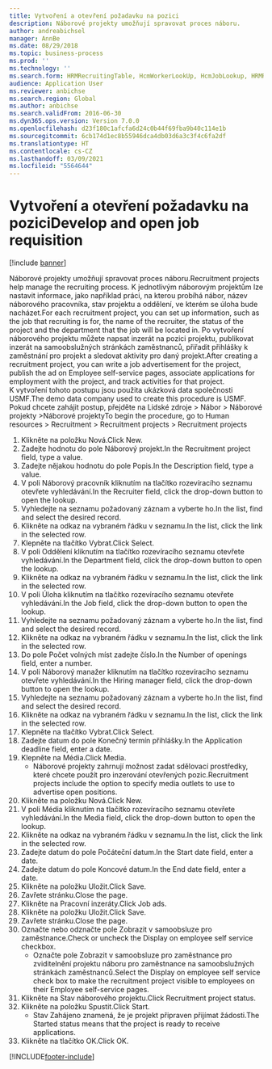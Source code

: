 ```yaml
---
title: Vytvoření a otevření požadavku na pozici
description: Náborové projekty umožňují spravovat proces náboru.
author: andreabichsel
manager: AnnBe
ms.date: 08/29/2018
ms.topic: business-process
ms.prod: ''
ms.technology: ''
ms.search.form: HRMRecruitingTable, HcmWorkerLookUp, HcmJobLookup, HRMRecruitingMedia, HRMRecruitingJobAd
audience: Application User
ms.reviewer: anbichse
ms.search.region: Global
ms.author: anbichse
ms.search.validFrom: 2016-06-30
ms.dyn365.ops.version: Version 7.0.0
ms.openlocfilehash: d23f180c1afcfa6d24c0b44f69fba9b40c114e1b
ms.sourcegitcommit: 6cb174d1ec8b55946dca4db03d6a3c3f4c6fa2df
ms.translationtype: HT
ms.contentlocale: cs-CZ
ms.lasthandoff: 03/09/2021
ms.locfileid: "5564644"
---
```

# <a name="develop-and-open-job-requisition"></a><span data-ttu-id="0a183-103">Vytvoření a otevření požadavku na pozici</span><span class="sxs-lookup"><span data-stu-id="0a183-103">Develop and open job requisition</span></span>

[!include [banner](../../includes/banner.md)]

<span data-ttu-id="0a183-104">Náborové projekty umožňují spravovat proces náboru.</span><span class="sxs-lookup"><span data-stu-id="0a183-104">Recruitment projects help manage the recruiting process.</span></span> <span data-ttu-id="0a183-105">K jednotlivým náborovým projektům lze nastavit informace, jako například práci, na kterou probíhá nábor, název náborového pracovníka, stav projektu a oddělení, ve kterém se úloha bude nacházet.</span><span class="sxs-lookup"><span data-stu-id="0a183-105">For each recruitment project, you can set up information, such as the job that recruiting is for, the name of the recruiter, the status of the project and the department that the job will be located in.</span></span> <span data-ttu-id="0a183-106">Po vytvoření náborového projektu můžete napsat inzerát na pozici projektu, publikovat inzerát na samoobslužných stránkách zaměstnanců, přiřadit přihlášky k zaměstnání pro projekt a sledovat aktivity pro daný projekt.</span><span class="sxs-lookup"><span data-stu-id="0a183-106">After creating a recruitment project, you can write a job advertisement for the project, publish the ad on Employee self-service pages, associate applications for employment with the project, and track activities for that project.</span></span> <span data-ttu-id="0a183-107">K vytvoření tohoto postupu jsou použita ukázková data společnosti USMF.</span><span class="sxs-lookup"><span data-stu-id="0a183-107">The demo data company used to create this procedure is USMF.</span></span> <span data-ttu-id="0a183-108">Pokud chcete zahájit postup, přejděte na Lidské zdroje > Nábor > Náborové projekty >Náborové projekty</span><span class="sxs-lookup"><span data-stu-id="0a183-108">To begin the procedure, go to Human resources > Recruitment > Recruitment projects > Recruitment projects</span></span>

1. <span data-ttu-id="0a183-109">Klikněte na položku Nová.</span><span class="sxs-lookup"><span data-stu-id="0a183-109">Click New.</span></span>
2. <span data-ttu-id="0a183-110">Zadejte hodnotu do pole Náborový projekt.</span><span class="sxs-lookup"><span data-stu-id="0a183-110">In the Recruitment project field, type a value.</span></span>
3. <span data-ttu-id="0a183-111">Zadejte nějakou hodnotu do pole Popis.</span><span class="sxs-lookup"><span data-stu-id="0a183-111">In the Description field, type a value.</span></span>
4. <span data-ttu-id="0a183-112">V poli Náborový pracovník kliknutím na tlačítko rozevíracího seznamu otevřete vyhledávání.</span><span class="sxs-lookup"><span data-stu-id="0a183-112">In the Recruiter field, click the drop-down button to open the lookup.</span></span>
5. <span data-ttu-id="0a183-113">Vyhledejte na seznamu požadovaný záznam a vyberte ho.</span><span class="sxs-lookup"><span data-stu-id="0a183-113">In the list, find and select the desired record.</span></span>
6. <span data-ttu-id="0a183-114">Klikněte na odkaz na vybraném řádku v seznamu.</span><span class="sxs-lookup"><span data-stu-id="0a183-114">In the list, click the link in the selected row.</span></span>
7. <span data-ttu-id="0a183-115">Klepněte na tlačítko Vybrat.</span><span class="sxs-lookup"><span data-stu-id="0a183-115">Click Select.</span></span>
8. <span data-ttu-id="0a183-116">V poli Oddělení kliknutím na tlačítko rozevíracího seznamu otevřete vyhledávání.</span><span class="sxs-lookup"><span data-stu-id="0a183-116">In the Department field, click the drop-down button to open the lookup.</span></span>
9. <span data-ttu-id="0a183-117">Klikněte na odkaz na vybraném řádku v seznamu.</span><span class="sxs-lookup"><span data-stu-id="0a183-117">In the list, click the link in the selected row.</span></span>
10. <span data-ttu-id="0a183-118">V poli Úloha kliknutím na tlačítko rozevíracího seznamu otevřete vyhledávání.</span><span class="sxs-lookup"><span data-stu-id="0a183-118">In the Job field, click the drop-down button to open the lookup.</span></span>
11. <span data-ttu-id="0a183-119">Vyhledejte na seznamu požadovaný záznam a vyberte ho.</span><span class="sxs-lookup"><span data-stu-id="0a183-119">In the list, find and select the desired record.</span></span>
12. <span data-ttu-id="0a183-120">Klikněte na odkaz na vybraném řádku v seznamu.</span><span class="sxs-lookup"><span data-stu-id="0a183-120">In the list, click the link in the selected row.</span></span>
13. <span data-ttu-id="0a183-121">Do pole Počet volných míst zadejte číslo.</span><span class="sxs-lookup"><span data-stu-id="0a183-121">In the Number of openings field, enter a number.</span></span>
14. <span data-ttu-id="0a183-122">V poli Náborový manažer kliknutím na tlačítko rozevíracího seznamu otevřete vyhledávání.</span><span class="sxs-lookup"><span data-stu-id="0a183-122">In the Hiring manager field, click the drop-down button to open the lookup.</span></span>
15. <span data-ttu-id="0a183-123">Vyhledejte na seznamu požadovaný záznam a vyberte ho.</span><span class="sxs-lookup"><span data-stu-id="0a183-123">In the list, find and select the desired record.</span></span>
16. <span data-ttu-id="0a183-124">Klikněte na odkaz na vybraném řádku v seznamu.</span><span class="sxs-lookup"><span data-stu-id="0a183-124">In the list, click the link in the selected row.</span></span>
17. <span data-ttu-id="0a183-125">Klepněte na tlačítko Vybrat.</span><span class="sxs-lookup"><span data-stu-id="0a183-125">Click Select.</span></span>
18. <span data-ttu-id="0a183-126">Zadejte datum do pole Konečný termín přihlášky.</span><span class="sxs-lookup"><span data-stu-id="0a183-126">In the Application deadline field, enter a date.</span></span>
19. <span data-ttu-id="0a183-127">Klepněte na Média.</span><span class="sxs-lookup"><span data-stu-id="0a183-127">Click Media.</span></span>
    * <span data-ttu-id="0a183-128">Náborové projekty zahrnují možnost zadat sdělovací prostředky, které chcete použít pro inzerování otevřených pozic.</span><span class="sxs-lookup"><span data-stu-id="0a183-128">Recruitment projects include the option to specify media outlets to use to advertise open positions.</span></span>  
20. <span data-ttu-id="0a183-129">Klikněte na položku Nová.</span><span class="sxs-lookup"><span data-stu-id="0a183-129">Click New.</span></span>
21. <span data-ttu-id="0a183-130">V poli Média kliknutím na tlačítko rozevíracího seznamu otevřete vyhledávání.</span><span class="sxs-lookup"><span data-stu-id="0a183-130">In the Media field, click the drop-down button to open the lookup.</span></span>
22. <span data-ttu-id="0a183-131">Klikněte na odkaz na vybraném řádku v seznamu.</span><span class="sxs-lookup"><span data-stu-id="0a183-131">In the list, click the link in the selected row.</span></span>
23. <span data-ttu-id="0a183-132">Zadejte datum do pole Počáteční datum.</span><span class="sxs-lookup"><span data-stu-id="0a183-132">In the Start date field, enter a date.</span></span>
24. <span data-ttu-id="0a183-133">Zadejte datum do pole Koncové datum.</span><span class="sxs-lookup"><span data-stu-id="0a183-133">In the End date field, enter a date.</span></span>
25. <span data-ttu-id="0a183-134">Klikněte na položku Uložit.</span><span class="sxs-lookup"><span data-stu-id="0a183-134">Click Save.</span></span>
26. <span data-ttu-id="0a183-135">Zavřete stránku.</span><span class="sxs-lookup"><span data-stu-id="0a183-135">Close the page.</span></span>
27. <span data-ttu-id="0a183-136">Klikněte na Pracovní inzeráty.</span><span class="sxs-lookup"><span data-stu-id="0a183-136">Click Job ads.</span></span>
28. <span data-ttu-id="0a183-137">Klikněte na položku Uložit.</span><span class="sxs-lookup"><span data-stu-id="0a183-137">Click Save.</span></span>
29. <span data-ttu-id="0a183-138">Zavřete stránku.</span><span class="sxs-lookup"><span data-stu-id="0a183-138">Close the page.</span></span>
30. <span data-ttu-id="0a183-139">Označte nebo odznačte pole Zobrazit v samoobsluze pro zaměstnance.</span><span class="sxs-lookup"><span data-stu-id="0a183-139">Check or uncheck the Display on employee self service checkbox.</span></span>
    * <span data-ttu-id="0a183-140">Označte pole Zobrazit v samoobsluze pro zaměstnance pro zviditelnění projektu náboru pro zaměstnance na samoobslužných stránkách zaměstnanců.</span><span class="sxs-lookup"><span data-stu-id="0a183-140">Select the Display on employee self service check box to make the recruitment project visible to employees on their Employee self-service pages.</span></span>  
31. <span data-ttu-id="0a183-141">Klikněte na Stav náborového projektu.</span><span class="sxs-lookup"><span data-stu-id="0a183-141">Click Recruitment project status.</span></span>
32. <span data-ttu-id="0a183-142">Klikněte na položku Spustit.</span><span class="sxs-lookup"><span data-stu-id="0a183-142">Click Start.</span></span>
    * <span data-ttu-id="0a183-143">Stav Zahájeno znamená, že je projekt připraven přijímat žádosti.</span><span class="sxs-lookup"><span data-stu-id="0a183-143">The Started status means that the project is ready to receive applications.</span></span>  
33. <span data-ttu-id="0a183-144">Klikněte na tlačítko OK.</span><span class="sxs-lookup"><span data-stu-id="0a183-144">Click OK.</span></span>



[!INCLUDE[footer-include](../../../../includes/footer-banner.md)]